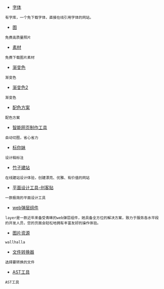 
* [字体](https://www.youziku.com/)

```
有字库，一个免下载字体，直接在线引用字体的网站。
```

* [图](https://unsplash.com/)

```
免费高质量照片
```


* [素材](http://588ku.com/)

```
免费下载图片素材
```

* [渐变色](https://webgradients.com/)

```
渐变色
```

* [渐变色2](https://uigradients.com/)

```
渐变色
```

* [配色方案](https://colorhunt.co/)

```
配色方案
```

* [智能网页制作工具](http://kuaiqie.qdsay.com/)

```
自动切图，省心省力
```

* [标你妹](http://www.biaonimeia.com)

```
设计稿标注
```

* [竹子建站](http://www.zhuzi.me)

```
在线建站设计体验，创建漂亮、优雅、有价值的网站
```

* [平面设计工具-创客贴](https://www.chuangkit.com)

```
一款极简的平面设计工具
```

* [web弹层组件](http://layer.layui.com/)

```
layer是一款近年来备受青睐的web弹层组件，她具备全方位的解决方案，致力于服务各水平段的开发人员，您的页面会轻松地拥有丰富友好的操作体验。
```

* [图片资源](https://wallhalla.com/)

```
wallhalla
```

* [文件转换器](https://convertio.co/zh)

```
选择要转换的文件
```

* [AST工具](https://astexplorer.net/)

```
AST工具
```